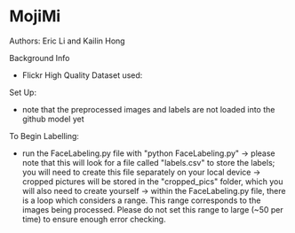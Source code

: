# MojiMi

Authors: Eric Li and Kailin Hong

Background Info
- Flickr High Quality Dataset used: 


Set Up:
- note that the preprocessed images and labels are not loaded into the github model yet

To Begin Labelling:
- run the FaceLabeling.py file with "python FaceLabeling.py"
  -> please note that this will look for a file called "labels.csv" to store the labels; you will need to create this file separately on
     your local device
  -> cropped pictures will be stored in the "cropped_pics" folder, which you will also need to create yourself
  -> within the FaceLabeling.py file, there is a loop which considers a range. This range corresponds to the images being processed.
     Please do not set this range to large (~50 per time) to ensure enough error checking.
 
  
  




